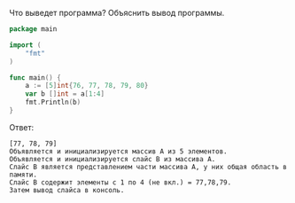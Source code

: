 Что выведет программа? Объяснить вывод программы.

```go
package main

import (
    "fmt"
)

func main() {
    a := [5]int{76, 77, 78, 79, 80}
    var b []int = a[1:4]
    fmt.Println(b)
}
```

Ответ:
```
[77, 78, 79]
Объявляется и инициализируется массив А из 5 элементов.
Объявляется и инициализируется слайс B из массива А. 
Слайс B является представлением части массива A, у них общая область в памяти.
Cлайс B содержит элементы с 1 по 4 (не вкл.) = 77,78,79.
Затем вывод слайса в консоль.

```
